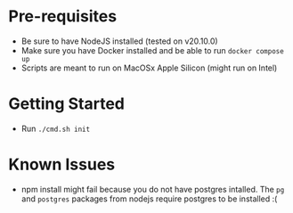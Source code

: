 # Pre-requisites

- Be sure to have NodeJS installed (tested on v20.10.0)
- Make sure you have Docker installed and be able to run `docker compose up`
- Scripts are meant to run on MacOSx Apple Silicon (might run on Intel)

# Getting Started

- Run `./cmd.sh init`

# Known Issues

- npm install might fail because you do not have postgres intalled. The `pg` and `postgres` packages from nodejs require postgres to be installed :(
